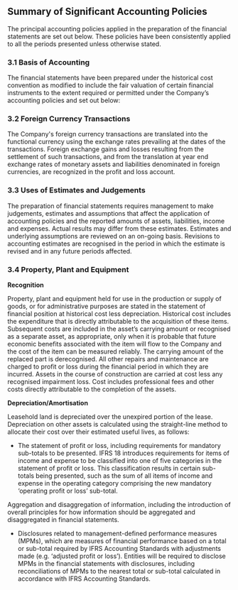 ## Summary of Significant Accounting Policies

The principal accounting policies applied in the preparation of the financial statements are set out below. These policies have been consistently applied to all the periods presented unless otherwise stated.

### 3.1 Basis of Accounting

The financial statements have been prepared under the historical cost convention as modified to include the fair valuation of certain financial instruments to the extent required or permitted under the Company’s accounting policies and set out below:

### 3.2 Foreign Currency Transactions

The Company's foreign currency transactions are translated into the functional currency using the exchange rates prevailing at the dates of the transactions. Foreign exchange gains and losses resulting from the settlement of such transactions, and from the translation at year end exchange rates of monetary assets and liabilities denominated in foreign currencies, are recognized in the profit and loss account.

### 3.3 Uses of Estimates and Judgements

The preparation of financial statements requires management to make judgements, estimates and assumptions that affect the application of accounting policies and the reported amounts of assets, liabilities, income and expenses. Actual results may differ from these estimates. Estimates and underlying assumptions are reviewed on an on-going basis. Revisions to accounting estimates are recognised in the period in which the estimate is revised and in any future periods affected.

### 3.4 Property, Plant and Equipment

**Recognition**

Property, plant and equipment held for use in the production or supply of goods, or for administrative purposes are stated in the statement of financial position at historical cost less depreciation. Historical cost includes the expenditure that is directly attributable to the acquisition of these items. Subsequent costs are included in the asset’s carrying amount or recognised as a separate asset, as appropriate, only when it is probable that future economic benefits associated with the item will flow to the Company and the cost of the item can be measured reliably. The carrying amount of the replaced part is derecognised. All other repairs and maintenance are charged to profit or loss during the financial period in which they are incurred. Assets in the course of construction are carried at cost less any recognised impairment loss. Cost includes professional fees and other costs directly attributable to the completion of the assets.

**Depreciation/Amortisation**

Leasehold land is depreciated over the unexpired portion of the lease. Depreciation on other assets is calculated using the straight-line method to allocate their cost over their estimated useful lives, as follows:

- The statement of profit or loss, including requirements for mandatory sub-totals to be presented. IFRS 18 introduces requirements for items of income and expense to be classified into one of five categories in the statement of profit or loss. This classification results in certain sub-totals being presented, such as the sum of all items of income and expense in the operating category comprising the new mandatory ‘operating profit or loss’ sub-total.

Aggregation and disaggregation of information, including the introduction of overall principles for how information should be aggregated and disaggregated in financial statements.

- Disclosures related to management-defined performance measures (MPMs), which are measures of financial performance based on a total or sub-total required by IFRS Accounting Standards with adjustments made (e.g. ‘adjusted profit or loss’). Entities will be required to disclose MPMs in the financial statements with disclosures, including reconciliations of MPMs to the nearest total or sub-total calculated in accordance with IFRS Accounting Standards.
